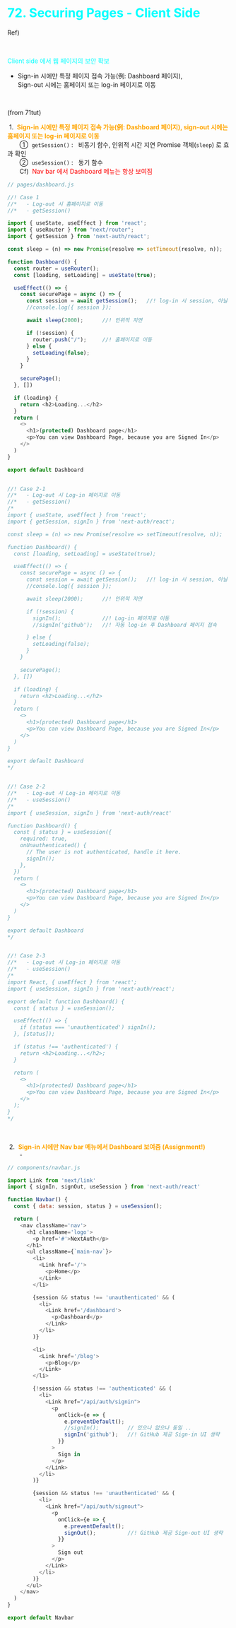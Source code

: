 # <span style="color:cyan">72. Securing Pages - Client Side</span>

Ref) &nbsp;

<br />

<span style="color:cyan">Client side 에서 웹 페이지의 보안 확보</span>
- Sign-in 시에만 특정 페이지 접속 가능(例: Dashboard 페이지),  
Sign-out 시에는 홈페이지 또는 log-in 페이지로 이동


<br />

(from 71tut)

&nbsp;1. &nbsp;<span style="color:orange"><b>Sign-in 시에만 특정 페이지 접속 가능(例: Dashboard 페이지), sign-out 시에는 홈페이지 또는 log-in 페이지로 이동</b></span>  
&nbsp; &nbsp; &nbsp; &nbsp;① &nbsp;`getSession()` : &nbsp; 비동기 함수, 인위적 시간 지연 Promise 객체(`sleep`) 로 효과 확인  
&nbsp; &nbsp; &nbsp; &nbsp;② &nbsp;`useSession()` : &nbsp; 동기 함수  
&nbsp; &nbsp; &nbsp; &nbsp;Cf) &nbsp;<span style="color:red">Nav bar 에서 Dashboard 메뉴는 항상 보여짐</span>

```js
// pages/dashboard.js

//! Case 1 
//*   - Log-out 시 홈페이지로 이동
//*   - getSession()

import { useState, useEffect } from 'react';
import { useRouter } from "next/router";
import { getSession } from 'next-auth/react';

const sleep = (n) => new Promise(resolve => setTimeout(resolve, n));

function Dashboard() {
  const router = useRouter();
  const [loading, setLoading] = useState(true);

  useEffect(() => {
    const securePage = async () => {
      const session = await getSession();   //! log-in 시 session, 아닐 시 null 반환
      //console.log({ session });

      await sleep(2000);      //! 인위적 지연 

      if (!session) {
        router.push("/");     //! 홈페이지로 이동
      } else {
        setLoading(false);
      }
    }

    securePage();
  }, [])

  if (loading) {
    return <h2>Loading...</h2>
  }
  return (
    <>
      <h1>(protected) Dashboard page</h1>
      <p>You can view Dashboard Page, because you are Signed In</p>         
    </>
  )
}

export default Dashboard


//! Case 2-1 
//*   - Log-out 시 Log-in 페이지로 이동
//*   - getSession()
/*
import { useState, useEffect } from 'react';
import { getSession, signIn } from 'next-auth/react';

const sleep = (n) => new Promise(resolve => setTimeout(resolve, n));

function Dashboard() {
  const [loading, setLoading] = useState(true);

  useEffect(() => {
    const securePage = async () => {
      const session = await getSession();   //! log-in 시 session, 아닐 시 null 반환
      //console.log({ session });

      await sleep(2000);      //! 인위적 지연 

      if (!session) {        
        signIn();             //! Log-in 페이지로 이동
        //signIn('github');   //! 자동 log-in 후 Dashboard 페이지 접속

      } else {
        setLoading(false);
      }
    }

    securePage();
  }, [])

  if (loading) {
    return <h2>Loading...</h2>
  }
  return (
    <>
      <h1>(protected) Dashboard page</h1>
      <p>You can view Dashboard Page, because you are Signed In</p>         
    </>
  )
}

export default Dashboard
*/


//! Case 2-2 
//*   - Log-out 시 Log-in 페이지로 이동
//*   - useSession()
/*
import { useSession, signIn } from 'next-auth/react'

function Dashboard() {
  const { status } = useSession({
    required: true,
    onUnauthenticated() {
      // The user is not authenticated, handle it here.
      signIn();
    },
  })
  return (
    <>
      <h1>(protected) Dashboard page</h1>
      <p>You can view Dashboard Page, because you are Signed In</p>         
    </>
  )
}

export default Dashboard
*/


//! Case 2-3 
//*   - Log-out 시 Log-in 페이지로 이동
//*   - useSession()
/*
import React, { useEffect } from 'react';
import { useSession, signIn } from 'next-auth/react';

export default function Dashboard() {
  const { status } = useSession();

  useEffect(() => {
    if (status === 'unauthenticated') signIn();
  }, [status]);

  if (status !== 'authenticated') {
    return <h2>Loading...</h2>;
  }

  return (
    <>
      <h1>(protected) Dashboard page</h1>
      <p>You can view Dashboard Page, because you are Signed In</p>         
    </>
  );
}
*/
```


<br />

&nbsp;2. &nbsp;<span style="color:orange"><b>Sign-in 시에만 Nav bar 메뉴에서 Dashboard 보여줌 (Assignment!)  </b></span>  
&nbsp; &nbsp; &nbsp; &nbsp;- &nbsp;


```js
// components/navbar.js

import Link from 'next/link'
import { signIn, signOut, useSession } from 'next-auth/react'

function Navbar() {
  const { data: session, status } = useSession();

  return (
    <nav className='nav'>
      <h1 className='logo'>
        <p href='#'>NextAuth</p>
      </h1>
      <ul className={`main-nav`}>
        <li>
          <Link href='/'>
            <p>Home</p>
          </Link>
        </li>

        {session && status !== 'unauthenticated' && (        
          <li>
            <Link href='/dashboard'>
              <p>Dashboard</p>
            </Link>
          </li>
        )}

        <li>
          <Link href='/blog'>
            <p>Blog</p>
          </Link>
        </li>          

        {!session && status !== 'authenticated' && (
          <li>
            <Link href="/api/auth/signin">
              <p
                onClick={e => {
                  e.preventDefault();
                  //signIn();         // 있으나 없으나 동일 ..
                  signIn('github');   //! GitHub 제공 Sign-in UI 생략
                }}              
              >
                Sign in
              </p>
            </Link>
          </li>  
        )}

        {session && status !== 'unauthenticated' && (
          <li>
            <Link href="/api/auth/signout">
              <p
                onClick={e => {
                  e.preventDefault();
                  signOut();          //! GitHub 제공 Sign-out UI 생략
                }}              
              >
                Sign out
              </p>
            </Link>          
          </li>
        )}
      </ul>
    </nav>
  )
}

export default Navbar
```